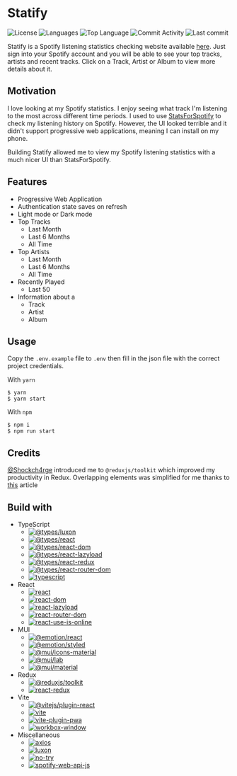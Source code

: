 # Statify

![License](https://img.shields.io/github/license/zS1L3NT/web-react-statify?style=for-the-badge) ![Languages](https://img.shields.io/github/languages/count/zS1L3NT/web-react-statify?style=for-the-badge) ![Top Language](https://img.shields.io/github/languages/top/zS1L3NT/web-react-statify?style=for-the-badge) ![Commit Activity](https://img.shields.io/github/commit-activity/y/zS1L3NT/web-react-statify?style=for-the-badge) ![Last commit](https://img.shields.io/github/last-commit/zS1L3NT/web-react-statify?style=for-the-badge)

Statify is a Spotify listening statistics checking website available [here](https://statify.zectan.com). Just sign into your Spotify account and you will be able to see your top tracks, artists and recent tracks. Click on a Track, Artist or Album to view more details about it.

## Motivation

I love looking at my Spotify statistics. I enjoy seeing what track I'm listening to the most across different time periods. I used to use [StatsForSpotify](https://statsforspotify.com) to check my listening history on Spotify. However, the UI looked terrible and it didn't support progressive web applications, meaning I can install on my phone.

Building Statify allowed me to view my Spotify listening statistics with a much nicer UI than StatsForSpotify.

## Features

-   Progressive Web Application
-   Authentication state saves on refresh
-   Light mode or Dark mode
-   Top Tracks
    -   Last Month
    -   Last 6 Months
    -   All Time
-   Top Artists
    -   Last Month
    -   Last 6 Months
    -   All Time
-   Recently Played
    -   Last 50
-   Information about a
    -   Track
    -   Artist
    -   Album

## Usage

Copy the `.env.example` file to `.env` then fill in the json file with the correct project credentials.

With `yarn`

```
$ yarn
$ yarn start
```

With `npm`

```
$ npm i
$ npm run start
```

## Credits

[@Shockch4rge](https://github.com/Shockch4rge) introduced me to `@reduxjs/toolkit` which improved my productivity in Redux.
Overlapping elements was simplified for me thanks to [this](https://css-tricks.com/how-to-stack-elements-in-css/) article

## Build with

-   TypeScript
    -   [![@types/luxon](https://img.shields.io/github/package-json/dependency-version/zS1L3NT/web-react-statify/dev/@types/luxon?style=flat-square)](https://npmjs.com/package/@types/luxon)
    -   [![@types/react](https://img.shields.io/github/package-json/dependency-version/zS1L3NT/web-react-statify/dev/@types/react?style=flat-square)](https://npmjs.com/package/@types/react)
    -   [![@types/react-dom](https://img.shields.io/github/package-json/dependency-version/zS1L3NT/web-react-statify/dev/@types/react-dom?style=flat-square)](https://npmjs.com/package/@types/react-dom)
    -   [![@types/react-lazyload](https://img.shields.io/github/package-json/dependency-version/zS1L3NT/web-react-statify/dev/@types/react-lazyload?style=flat-square)](https://npmjs.com/package/@types/react-lazyload)
    -   [![@types/react-redux](https://img.shields.io/github/package-json/dependency-version/zS1L3NT/web-react-statify/dev/@types/react-redux?style=flat-square)](https://npmjs.com/package/@types/react-redux)
    -   [![@types/react-router-dom](https://img.shields.io/github/package-json/dependency-version/zS1L3NT/web-react-statify/dev/@types/react-router-dom?style=flat-square)](https://npmjs.com/package/@types/react-router-dom)
    -   [![typescript](https://img.shields.io/github/package-json/dependency-version/zS1L3NT/web-react-statify/dev/typescript?style=flat-square)](https://npmjs.com/package/typescript)
-   React
    -   [![react](https://img.shields.io/github/package-json/dependency-version/zS1L3NT/web-react-statify/react?style=flat-square)](https://npmjs.com/package/react)
    -   [![react-dom](https://img.shields.io/github/package-json/dependency-version/zS1L3NT/web-react-statify/react-dom?style=flat-square)](https://npmjs.com/package/react-dom)
    -   [![react-lazyload](https://img.shields.io/github/package-json/dependency-version/zS1L3NT/web-react-statify/react-lazyload?style=flat-square)](https://npmjs.com/package/react-lazyload)
    -   [![react-router-dom](https://img.shields.io/github/package-json/dependency-version/zS1L3NT/web-react-statify/react-router-dom?style=flat-square)](https://npmjs.com/package/react-router-dom)
    -   [![react-use-is-online](https://img.shields.io/github/package-json/dependency-version/zS1L3NT/web-react-statify/react-use-is-online?style=flat-square)](https://npmjs.com/package/react-use-is-online)
-   MUI
    -   [![@emotion/react](https://img.shields.io/github/package-json/dependency-version/zS1L3NT/web-react-statify/@emotion/react?style=flat-square)](https://npmjs.com/package/@emotion/react)
    -   [![@emotion/styled](https://img.shields.io/github/package-json/dependency-version/zS1L3NT/web-react-statify/@emotion/styled?style=flat-square)](https://npmjs.com/package/@emotion/styled)
    -   [![@mui/icons-material](https://img.shields.io/github/package-json/dependency-version/zS1L3NT/web-react-statify/@mui/icons-material?style=flat-square)](https://npmjs.com/package/@mui/icons-material)
    -   [![@mui/lab](https://img.shields.io/github/package-json/dependency-version/zS1L3NT/web-react-statify/@mui/lab?style=flat-square)](https://npmjs.com/package/@mui/lab)
    -   [![@mui/material](https://img.shields.io/github/package-json/dependency-version/zS1L3NT/web-react-statify/@mui/material?style=flat-square)](https://npmjs.com/package/@mui/material)
-   Redux
    -   [![@reduxjs/toolkit](https://img.shields.io/github/package-json/dependency-version/zS1L3NT/web-react-statify/@reduxjs/toolkit?style=flat-square)](https://npmjs.com/package/@reduxjs/toolkit)
    -   [![react-redux](https://img.shields.io/github/package-json/dependency-version/zS1L3NT/web-react-statify/react-redux?style=flat-square)](https://npmjs.com/package/react-redux)
-   Vite
    -   [![@vitejs/plugin-react](https://img.shields.io/github/package-json/dependency-version/zS1L3NT/web-react-statify/dev/@vitejs/plugin-react?style=flat-square)](https://npmjs.com/package/@vitejs/plugin-react)
    -   [![vite](https://img.shields.io/github/package-json/dependency-version/zS1L3NT/web-react-statify/dev/vite?style=flat-square)](https://npmjs.com/package/vite)
    -   [![vite-plugin-pwa](https://img.shields.io/github/package-json/dependency-version/zS1L3NT/web-react-statify/dev/vite-plugin-pwa?style=flat-square)](https://npmjs.com/package/vite-plugin-pwa)
    -   [![workbox-window](https://img.shields.io/github/package-json/dependency-version/zS1L3NT/web-react-statify/dev/workbox-window?style=flat-square)](https://npmjs.com/package/workbox-window)
-   Miscellaneous
    -   [![axios](https://img.shields.io/github/package-json/dependency-version/zS1L3NT/web-react-statify/axios?style=flat-square)](https://npmjs.com/package/axios)
    -   [![luxon](https://img.shields.io/github/package-json/dependency-version/zS1L3NT/web-react-statify/luxon?style=flat-square)](https://npmjs.com/package/luxon)
    -   [![no-try](https://img.shields.io/github/package-json/dependency-version/zS1L3NT/web-react-statify/no-try?style=flat-square)](https://npmjs.com/package/no-try)
    -   [![spotify-web-api-js](https://img.shields.io/github/package-json/dependency-version/zS1L3NT/web-react-statify/spotify-web-api-js?style=flat-square)](https://npmjs.com/package/spotify-web-api-js)
